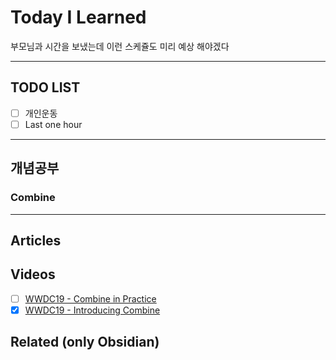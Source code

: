 # Today I Learned
부모님과 시간을 보냈는데 이런 스케쥴도 미리 예상 해야겠다

---

## TODO LIST
- [ ] 개인운동
- [ ] Last one hour

---

## 개념공부
### Combine

---

## Articles

## Videos
- [ ] [WWDC19 - Combine in Practice](https://developer.apple.com/videos/play/wwdc2019/721/)
- [x] [WWDC19 - Introducing Combine](https://developer.apple.com/videos/play/wwdc2019/722/)

## Related (only Obsidian)